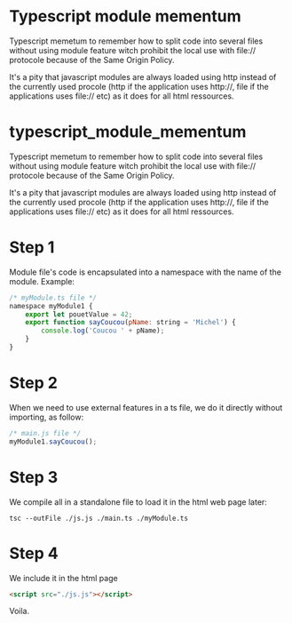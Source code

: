 # Typescript module mementum
Typescript memetum to remember how to split code into several files without using module feature witch prohibit the local use with file:// protocole because of the Same Origin Policy.

It's a pity that javascript modules are always loaded using http instead of the currently used procole (http if the application uses http://, file if the applications uses file:// etc) as it does for all html ressources.

# typescript_module_mementum
Typescript memetum to remember how to split code into several files without using module feature witch prohibit the local use with file:// protocole because of the Same Origin Policy.

It's a pity that javascript modules are always loaded using http instead of the currently used procole (http if the application uses http://, file if the applications uses file:// etc) as it does for all html ressources.

# Step 1
Module file's code is encapsulated into a namespace with the name of the module. Example:

```javascript
/* myModule.ts file */
namespace myModule1 {
    export let pouetValue = 42;
    export function sayCoucou(pName: string = 'Michel') {
        console.log('Coucou ' + pName);
    }
}
```

# Step 2
When we need to use external features in a ts file, we do it directly without importing, as follow:
```javascript
/* main.js file */
myModule1.sayCoucou();
```

# Step 3
We compile all in a standalone file to load it in the html web page later:
```
tsc --outFile ./js.js ./main.ts ./myModule.ts
```

# Step 4
We include it in the html page
```html
<script src="./js.js"></script>
```

Voila.
